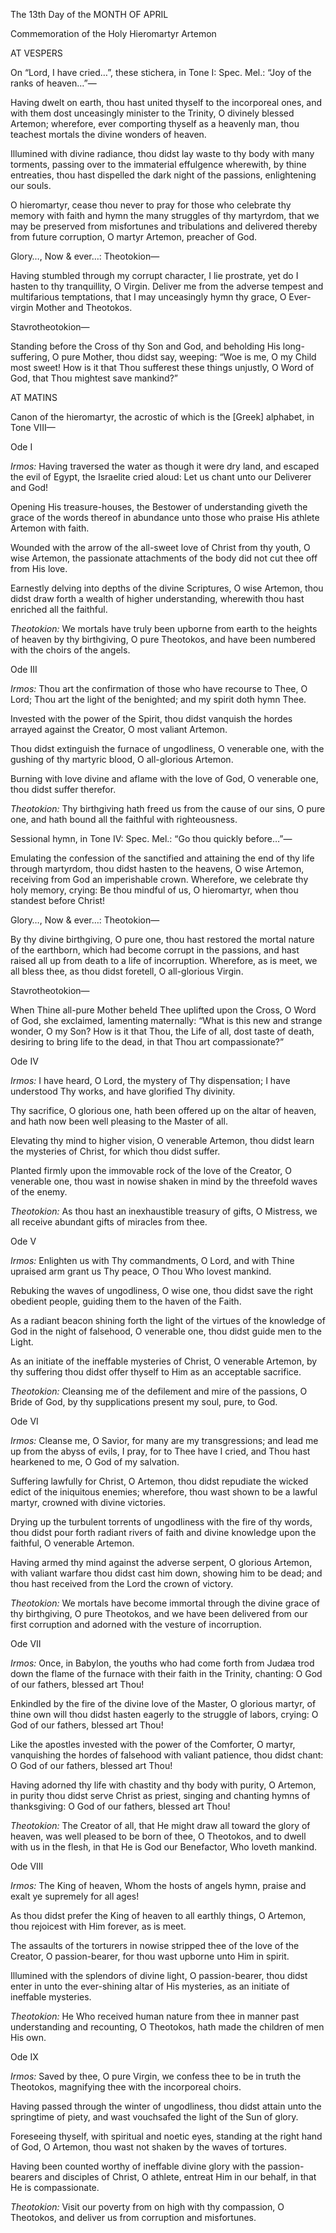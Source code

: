The 13th Day of the MONTH OF APRIL

Commemoration of the Holy Hieromartyr Artemon

AT VESPERS

On “Lord, I have cried…”, these stichera, in Tone I: Spec. Mel.: “Joy of the ranks of heaven…”—

Having dwelt on earth, thou hast united thyself to the incorporeal ones, and with them dost unceasingly minister to the Trinity, O divinely blessed Artemon; wherefore, ever comporting thyself as a heavenly man, thou teachest mortals the divine wonders of heaven.

Illumined with divine radiance, thou didst lay waste to thy body with many torments, passing over to the immaterial effulgence wherewith, by thine entreaties, thou hast dispelled the dark night of the passions, enlightening our souls.

O hieromartyr, cease thou never to pray for those who celebrate thy memory with faith and hymn the many struggles of thy martyrdom, that we may be preserved from misfortunes and tribulations and delivered thereby from future corruption, O martyr Artemon, preacher of God.

Glory…, Now & ever…: Theotokion—

Having stumbled through my corrupt character, I lie prostrate, yet do I hasten to thy tranquillity, O Virgin. Deliver me from the adverse tempest and multifarious temptations, that I may unceasingly hymn thy grace, O Ever-virgin Mother and Theotokos.

Stavrotheotokion—

Standing before the Cross of thy Son and God, and beholding His long-suffering, O pure Mother, thou didst say, weeping: “Woe is me, O my Child most sweet! How is it that Thou sufferest these things unjustly, O Word of God, that Thou mightest save mankind?”

AT MATINS

Canon of the hieromartyr, the acrostic of which is the \[Greek\] alphabet, in Tone VIII—

Ode I

*Irmos:* Having traversed the water as though it were dry land, and escaped the evil of Egypt, the Israelite cried aloud: Let us chant unto our Deliverer and God!

Opening His treasure-houses, the Bestower of understanding giveth the grace of the words thereof in abundance unto those who praise His athlete Artemon with faith.

Wounded with the arrow of the all-sweet love of Christ from thy youth, O wise Artemon, the passionate attachments of the body did not cut thee off from His love.

Earnestly delving into depths of the divine Scriptures, O wise Artemon, thou didst draw forth a wealth of higher understanding, wherewith thou hast enriched all the faithful.

*Theotokion:* We mortals have truly been upborne from earth to the heights of heaven by thy birthgiving, O pure Theotokos, and have been numbered with the choirs of the angels.

Ode III

*Irmos:* Thou art the confirmation of those who have recourse to Thee, O Lord; Thou art the light of the benighted; and my spirit doth hymn Thee.

Invested with the power of the Spirit, thou didst vanquish the hordes arrayed against the Creator, O most valiant Artemon.

Thou didst extinguish the furnace of ungodliness, O venerable one, with the gushing of thy martyric blood, O all-glorious Artemon.

Burning with love divine and aflame with the love of God, O venerable one, thou didst suffer therefor.

*Theotokion:* Thy birthgiving hath freed us from the cause of our sins, O pure one, and hath bound all the faithful with righteousness.

Sessional hymn, in Tone IV: Spec. Mel.: “Go thou quickly before…”—

Emulating the confession of the sanctified and attaining the end of thy life through martyrdom, thou didst hasten to the heavens, O wise Artemon, receiving from God an imperishable crown. Wherefore, we celebrate thy holy memory, crying: Be thou mindful of us, O hieromartyr, when thou standest before Christ!

Glory…, Now & ever…: Theotokion—

By thy divine birthgiving, O pure one, thou hast restored the mortal nature of the earthborn, which had become corrupt in the passions, and hast raised all up from death to a life of incorruption. Wherefore, as is meet, we all bless thee, as thou didst foretell, O all-glorious Virgin.

Stavrotheotokion—

When Thine all-pure Mother beheld Thee uplifted upon the Cross, O Word of God, she exclaimed, lamenting maternally: “What is this new and strange wonder, O my Son? How is it that Thou, the Life of all, dost taste of death, desiring to bring life to the dead, in that Thou art compassionate?”

Ode IV

*Irmos:* I have heard, O Lord, the mystery of Thy dispensation; I have understood Thy works, and have glorified Thy divinity.

Thy sacrifice, O glorious one, hath been offered up on the altar of heaven, and hath now been well pleasing to the Master of all.

Elevating thy mind to higher vision, O venerable Artemon, thou didst learn the mysteries of Christ, for which thou didst suffer.

Planted firmly upon the immovable rock of the love of the Creator, O venerable one, thou wast in nowise shaken in mind by the threefold waves of the enemy.

*Theotokion:* As thou hast an inexhaustible treasury of gifts, O Mistress, we all receive abundant gifts of miracles from thee.

Ode V

*Irmos:* Enlighten us with Thy commandments, O Lord, and with Thine upraised arm grant us Thy peace, O Thou Who lovest mankind.

Rebuking the waves of ungodliness, O wise one, thou didst save the right obedient people, guiding them to the haven of the Faith.

As a radiant beacon shining forth the light of the virtues of the knowledge of God in the night of falsehood, O venerable one, thou didst guide men to the Light.

As an initiate of the ineffable mysteries of Christ, O venerable Artemon, by thy suffering thou didst offer thyself to Him as an acceptable sacrifice.

*Theotokion:* Cleansing me of the defilement and mire of the passions, O Bride of God, by thy supplications present my soul, pure, to God.

Ode VI

*Irmos:* Cleanse me, O Savior, for many are my transgressions; and lead me up from the abyss of evils, I pray, for to Thee have I cried, and Thou hast hearkened to me, O God of my salvation.

Suffering lawfully for Christ, O Artemon, thou didst repudiate the wicked edict of the iniquitous enemies; wherefore, thou wast shown to be a lawful martyr, crowned with divine victories.

Drying up the turbulent torrents of ungodliness with the fire of thy words, thou didst pour forth radiant rivers of faith and divine knowledge upon the faithful, O venerable Artemon.

Having armed thy mind against the adverse serpent, O glorious Artemon, with valiant warfare thou didst cast him down, showing him to be dead; and thou hast received from the Lord the crown of victory.

*Theotokion:* We mortals have become immortal through the divine grace of thy birthgiving, O pure Theotokos, and we have been delivered from our first corruption and adorned with the vesture of incorruption.

Ode VII

*Irmos:* Once, in Babylon, the youths who had come forth from Judæa trod down the flame of the furnace with their faith in the Trinity, chanting: O God of our fathers, blessed art Thou!

Enkindled by the fire of the divine love of the Master, O glorious martyr, of thine own will thou didst hasten eagerly to the struggle of labors, crying: O God of our fathers, blessed art Thou!

Like the apostles invested with the power of the Comforter, O martyr, vanquishing the hordes of falsehood with valiant patience, thou didst chant: O God of our fathers, blessed art Thou!

Having adorned thy life with chastity and thy body with purity, O Artemon, in purity thou didst serve Christ as priest, singing and chanting hymns of thanksgiving: O God of our fathers, blessed art Thou!

*Theotokion:* The Creator of all, that He might draw all toward the glory of heaven, was well pleased to be born of thee, O Theotokos, and to dwell with us in the flesh, in that He is God our Benefactor, Who loveth mankind.

Ode VIII

*Irmos:* The King of heaven, Whom the hosts of angels hymn, praise and exalt ye supremely for all ages!

As thou didst prefer the King of heaven to all earthly things, O Artemon, thou rejoicest with Him forever, as is meet.

The assaults of the torturers in nowise stripped thee of the love of the Creator, O passion-bearer, for thou wast upborne unto Him in spirit.

Illumined with the splendors of divine light, O passion-bearer, thou didst enter in unto the ever-shining altar of His mysteries, as an initiate of ineffable mysteries.

*Theotokion:* He Who received human nature from thee in manner past understanding and recounting, O Theotokos, hath made the children of men His own.

Ode IX

*Irmos:* Saved by thee, O pure Virgin, we confess thee to be in truth the Theotokos, magnifying thee with the incorporeal choirs.

Having passed through the winter of ungodliness, thou didst attain unto the springtime of piety, and wast vouchsafed the light of the Sun of glory.

Foreseeing thyself, with spiritual and noetic eyes, standing at the right hand of God, O Artemon, thou wast not shaken by the waves of tortures.

Having been counted worthy of ineffable divine glory with the passion-bearers and disciples of Christ, O athlete, entreat Him in our behalf, in that He is compassionate.

*Theotokion:* Visit our poverty from on high with thy compassion, O Theotokos, and deliver us from corruption and misfortunes.

